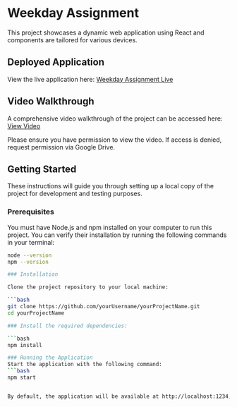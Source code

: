 # Weekday Assignment

This project showcases a dynamic web application using React and components are tailored for various devices.

## Deployed Application

View the live application here: [Weekday Assignment Live](https://weekday-assignment-two-woad.vercel.app/)

## Video Walkthrough

A comprehensive video walkthrough of the project can be accessed here: [View Video](https://drive.google.com/file/d/1t5-HskKta_Moa8enmuQkQfeThhqLAI0F/view?usp=sharing)

Please ensure you have permission to view the video. If access is denied, request permission via Google Drive.

## Getting Started

These instructions will guide you through setting up a local copy of the project for development and testing purposes.

### Prerequisites

You must have Node.js and npm installed on your computer to run this project. You can verify their installation by running the following commands in your terminal:

```bash
node --version
npm --version

### Installation

Clone the project repository to your local machine:

```bash
git clone https://github.com/yourUsername/yourProjectName.git
cd yourProjectName

### Install the required dependencies:

```bash
npm install

### Running the Application
Start the application with the following command:
```bash
npm start


By default, the application will be available at http://localhost:1234, as configured for Parcel.







